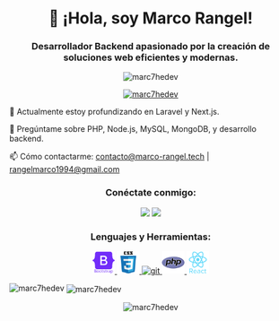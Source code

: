 <h1 align="center">👋 ¡Hola, soy Marco Rangel!</h1>
<h3 align="center">Desarrollador Backend apasionado por la creación de soluciones web eficientes y modernas.</h3>
<p align="center">
  <img src="https://komarev.com/ghpvc/?username=marc7hedev&label=Profile%20views&color=0e75b6&style=flat" alt="marc7hedev" />
</p>
<p align="center">
  <a href="https://github.com/ryo-ma/github-profile-trophy">
    <img src="https://github-profile-trophy.vercel.app/?username=marc7hedev&theme=darkhub" alt="marc7hedev" />
  </a>
</p>
🌱 Actualmente estoy profundizando en Laravel y Next.js.

💬 Pregúntame sobre PHP, Node.js, MySQL, MongoDB, y desarrollo backend.

📫 Cómo contactarme: contacto@marco-rangel.tech | rangelmarco1994@gmail.com

<h3 align="center">Conéctate conmigo:</h3>
<p align="center">
  <a href="https://www.linkedin.com/in/marcorangeldev/"><img src="https://img.shields.io/badge/-LinkedIn-0A66C2?logo=linkedin&logoColor=white" /></a>
  <a href="https://x.com/MarcSie7e"><img src="https://img.shields.io/badge/-X-1DA1F2?logo=twitter&logoColor=white" /></a>
</p>
<h3 align="center">Lenguajes y Herramientas:</h3>
<p align="center">
  <a href="https://getbootstrap.com" target="_blank" rel="noreferrer"> <img src="https://raw.githubusercontent.com/devicons/devicon/master/icons/bootstrap/bootstrap-plain-wordmark.svg" alt="bootstrap" width="40" height="40"/> </a>
  <a href="https://www.w3schools.com/css/" target="_blank" rel="noreferrer"> <img src="https://raw.githubusercontent.com/devicons/devicon/master/icons/css3/css3-original-wordmark.svg" alt="css3" width="40" height="40"/> </a>
  <a href="https://git-scm.com/" target="_blank" rel="noreferrer"> <img src="https://www.vectorlogo.zone/logos/git-scm/git-scm-icon.svg" alt="git" width="40" height="40"/> </a>
  <a href="https://www.php.net/" target="_blank" rel="noreferrer"> <img src="https://raw.githubusercontent.com/devicons/devicon/master/icons/php/php-original.svg" alt="php" width="40" height="40"/> </a>
  <a href="https://reactjs.org/" target="_blank" rel="noreferrer"> <img src="https://raw.githubusercontent.com/devicons/devicon/master/icons/react/react-original-wordmark.svg" alt="react" width="40" height="40"/> </a>
  <!-- Puedes agregar más íconos aquí -->
</p>
<p align="center">
  <img align="left" src="https://github-readme-stats.vercel.app/api/top-langs?username=marc7hedev&show_icons=true&locale=en&layout=compact" alt="marc7hedev" />
</p>
<p>&nbsp;<img align="center" src="https://github-readme-stats.vercel.app/api?username=marc7hedev&show_icons=true&locale=en" alt="marc7hedev" /></p>
<p align="center">
  <img align="center" src="https://github-readme-streak-stats.herokuapp.com/?user=marc7hedev&theme=dark" alt="marc7hedev" />
</p>
